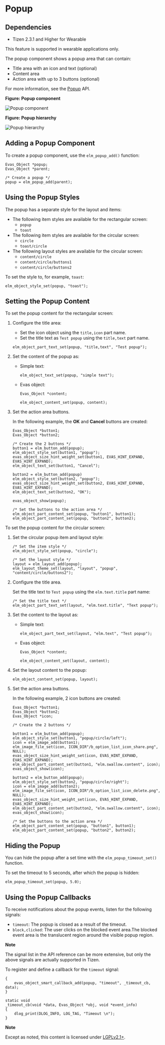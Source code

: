 # Popup

## Dependencies

- Tizen 2.3.1 and Higher for Wearable

This feature is supported in wearable applications only.

The popup component shows a popup area that can contain:

- Title area with an icon and text (optional)
- Content area
- Action area with up to 3 buttons (optional)

For more information, see the [Popup](../../../../../org.tizen.native.wearable.apireference/group__Popup.html) API.

**Figure: Popup component**

![Popup component](./media/popup_wn.png)

**Figure: Popup hierarchy**

![Popup hierarchy](./media/popup_tree.png)

## Adding a Popup Component

To create a popup component, use the `elm_popup_add()` function:

```
Evas_Object *popup;
Evas_Object *parent;

/* Create a popup */
popup = elm_popup_add(parent);
```

## Using the Popup Styles

The popup has a separate style for the layout and items:

- The following item styles are available for the rectangular screen:
  - `popup`
  - `toast`
- The following item styles are available for the circular screen:
  - `circle`
  - `toast/circle`
- The following layout styles are available for the circular screen:
  - `content/circle`
  - `content/circle/buttons1`
  - `content/circle/buttons2`

To set the style to, for example, `toast`:

```
elm_object_style_set(popup, "toast");
```

## Setting the Popup Content

To set the popup content for the rectangular screen:

1. Configure the title area:

   - Set the icon object using the `title,icon` part name.
   - Set the title text as `Test popup` using the `title,text` part name.

   ```
   elm_object_part_text_set(popup, "title,text", "Test popup");
   ```

2. Set the content of the popup as:

   - Simple text:

     ```
     elm_object_text_set(popup, "simple text");
     ```

   - Evas object:

     ```
     Evas_Object *content;

     elm_object_content_set(popup, content);
     ```

3. Set the action area buttons.

   In the following example, the **OK** and **Cancel** buttons are created:

   ```
   Evas_Object *button1;
   Evas_Object *button2;

   /* Create the 2 buttons */
   button1 = elm_button_add(popup);
   elm_object_style_set(button1, "popup");
   evas_object_size_hint_weight_set(button1, EVAS_HINT_EXPAND, EVAS_HINT_EXPAND);
   elm_object_text_set(button1, "Cancel");

   button2 = elm_button_add(popup)
   elm_object_style_set(button2, "popup");
   evas_object_size_hint_weight_set(button2, EVAS_HINT_EXPAND, EVAS_HINT_EXPAND);
   elm_object_text_set(button2, "OK");

   evas_object_show(popup);

   /* Set the buttons to the action area */
   elm_object_part_content_set(popup, "button1", button1);
   elm_object_part_content_set(popup, "button2", button2);
   ```

To set the popup content for the circular screen:

1. Set the circular popup item and layout style:

   ```
   /* Set the item style */
   elm_object_style_set(popup, "circle");

   /* Set the layout style */
   layout = elm_layout_add(popup);
   elm_layout_theme_set(layout, "layout", "popup", "content/circle/buttons2");
   ```

2. Configure the title area.

   Set the title text to `Test popup` using the `elm.text.title` part name:

   ```
   /* Set the title text */
   elm_object_part_text_set(layout, "elm.text.title", "Text popup");
   ```

3. Set the content to the layout as:

   - Simple text:

     ```
     elm_object_part_text_set(layout, "elm.text", "Test popup");
     ```

   - Evas object:

     ```
     Evas_Object *content;

     elm_object_content_set(layout, content);
     ```

4. Set the layout content to the popup:

   ```
   elm_object_content_set(popup, layout);
   ```

5. Set the action area buttons.

   In the following example, 2 icon buttons are created:

   ```
   Evas_Object *button1;
   Evas_Object *button2;
   Evas_Object *icon;

   /* Create the 2 buttons */

   button1 = elm_button_add(popup);
   elm_object_style_set(button1, "popup/circle/left");
   icon = elm_image_add(button1);
   elm_image_file_set(icon, ICON_DIR"/b_option_list_icon_share.png", NULL);
   evas_object_size_hint_weight_set(icon, EVAS_HINT_EXPAND, EVAS_HINT_EXPAND);
   elm_object_part_content_set(button1, "elm.swallow.content", icon);
   evas_object_show(icon);

   button2 = elm_button_add(popup);
   elm_object_style_set(button2, "popup/circle/right");
   icon = elm_image_add(button2);
   elm_image_file_set(icon, ICON_DIR"/b_option_list_icon_delete.png", NULL);
   evas_object_size_hint_weight_set(icon, EVAS_HINT_EXPAND, EVAS_HINT_EXPAND);
   elm_object_part_content_set(button2, "elm.swallow.content", icon);
   evas_object_show(icon);

   /* Set the buttons to the action area */
   elm_object_part_content_set(popup, "button1", button1);
   elm_object_part_content_set(popup, "button2", button2);
   ```

## Hiding the Popup

You can hide the popup after a set time with the `elm_popup_timeout_set()` function.

To set the timeout to 5 seconds, after which the popup is hidden:

```
elm_popup_timeout_set(popup, 5.0);
```

## Using the Popup Callbacks

To receive notifications about the popup events, listen for the following signals:

- `timeout`: The popup is closed as a result of the timeout.
- `block,clicked`: The user clicks on the blocked event area.The blocked event area is the translucent region around the visible popup region.

**Note**

The signal list in the API reference can be more extensive, but only the above signals are actually supported in Tizen.

To register and define a callback for the `timeout` signal:

```
{
    evas_object_smart_callback_add(popup, "timeout", _timeout_cb, data);
}

static void
_timeout_cb(void *data, Evas_Object *obj, void *event_info)
{
    dlog_print(DLOG_INFO, LOG_TAG, "Timeout \n");
}
```

**Note**

Except as noted, this content is licensed under [LGPLv2.1+](http://opensource.org/licenses/LGPL-2.1).